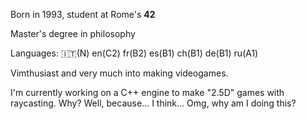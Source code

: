 Born in 1993, student at Rome's **42**

Master's degree in philosophy

Languages: 🇮🇹(N) en(C2) fr(B2) es(B1) ch(B1) de(B1) ru(A1)

Vimthusiast and very much into making videogames.

I'm currently working on a C++ engine to make "2.5D" games with raycasting. Why? Well, because... I think... Omg, why am I doing this?

<!--
**CCantale/CCantale** is a ✨ _special_ ✨ repository because its `README.md` (this file) appears on your GitHub profile.

Here are some ideas to get you started:

- 🔭 I’m currently working on ...
- 🌱 I’m currently learning ...
- 👯 I’m looking to collaborate on ...
- 🤔 I’m looking for help with ...
- 💬 Ask me about ...
- 📫 How to reach me: ...
- 😄 Pronouns: ...
- ⚡ Fun fact: ...
-->
